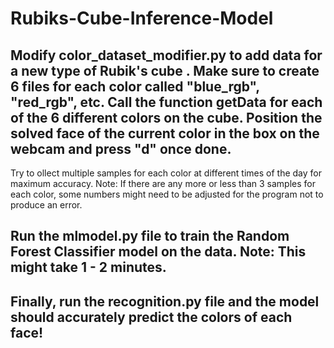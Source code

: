 # Rubiks-Cube-Inference-Model


## Modify color_dataset_modifier.py to add data for a new type of Rubik's cube . Make sure to create 6 files for each color called "blue_rgb", "red_rgb", etc. Call the function getData for each of the 6 different colors on the cube. Position the solved face of the current color in the box on the webcam and press "d" once done. 

Try to ollect multiple samples for each color at different times of the day for maximum accuracy. Note: If there are any more or less than 3 samples for each color, some numbers might need to be adjusted for the program not to produce an error. 

## Run the mlmodel.py file to train the Random Forest Classifier model on the data. Note: This might take 1 - 2 minutes. 

## Finally, run the recognition.py file and the model should accurately predict the colors of each face!
